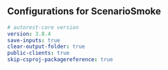 ## Configurations for ScenarioSmoke

```yaml
# autorest-core version
version: 3.8.4
save-inputs: true
clear-output-folder: true
public-clients: true
skip-csproj-packagereference: true
```

</details>

